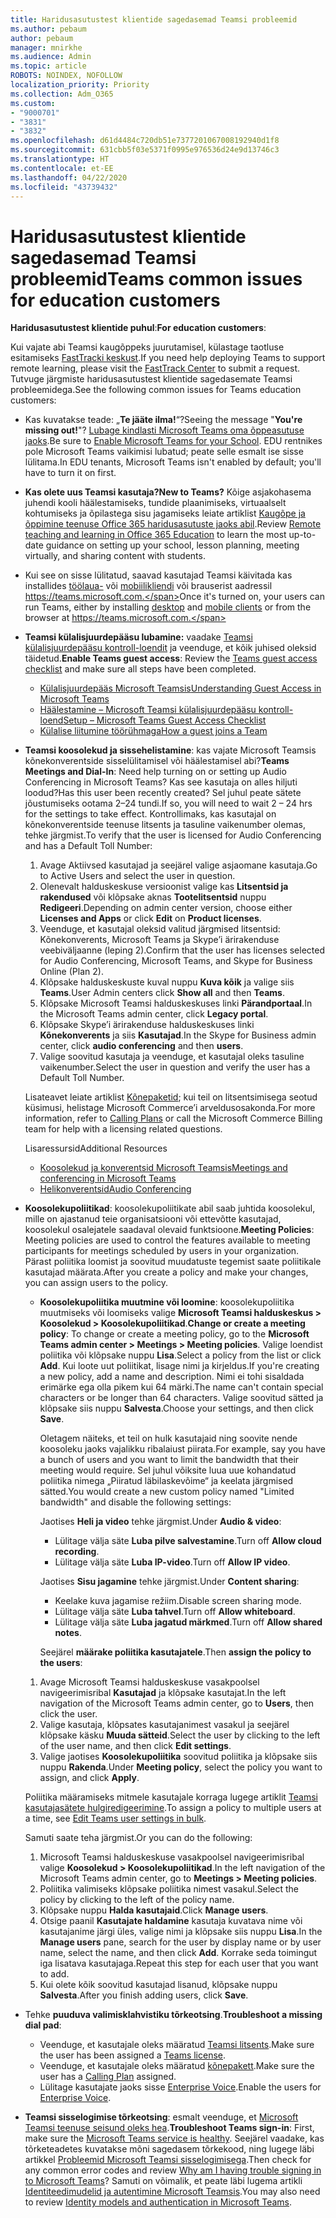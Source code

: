 ```yaml
---
title: Haridusasutustest klientide sagedasemad Teamsi probleemid
ms.author: pebaum
author: pebaum
manager: mnirkhe
ms.audience: Admin
ms.topic: article
ROBOTS: NOINDEX, NOFOLLOW
localization_priority: Priority
ms.collection: Adm_O365
ms.custom:
- "9000701"
- "3831"
- "3832"
ms.openlocfilehash: d61d4484c720db51e7377201067008192940d1f8
ms.sourcegitcommit: 631cbb5f03e5371f0995e976536d24e9d13746c3
ms.translationtype: HT
ms.contentlocale: et-EE
ms.lasthandoff: 04/22/2020
ms.locfileid: "43739432"
---
```

# <a name="teams-common-issues-for-education-customers"></a><span data-ttu-id="b9d71-102">Haridusasutustest klientide sagedasemad Teamsi probleemid</span><span class="sxs-lookup"><span data-stu-id="b9d71-102">Teams common issues for education customers</span></span>

<span data-ttu-id="b9d71-103">**Haridusasutustest klientide puhul**:</span><span class="sxs-lookup"><span data-stu-id="b9d71-103">**For education customers**:</span></span>

<span data-ttu-id="b9d71-104">Kui vajate abi Teamsi kaugõppeks juurutamisel, külastage taotluse esitamiseks [FastTracki keskust](https://www.microsoft.com/fasttrack).</span><span class="sxs-lookup"><span data-stu-id="b9d71-104">If you need help deploying Teams to support remote learning, please visit the [FastTrack Center](https://www.microsoft.com/fasttrack) to submit a request.</span></span> <span data-ttu-id="b9d71-105">Tutvuge järgmiste haridusasutustest klientide sagedasemate Teamsi probleemidega.</span><span class="sxs-lookup"><span data-stu-id="b9d71-105">See the following common issues for Teams education customers:</span></span>

- <span data-ttu-id="b9d71-106">Kas kuvatakse teade: „**Te jääte ilma!**“?</span><span class="sxs-lookup"><span data-stu-id="b9d71-106">Seeing the message "**You're missing out!**"?</span></span> <span data-ttu-id="b9d71-107">[Lubage kindlasti Microsoft Teams oma õppeasutuse jaoks](https://docs.microsoft.com/microsoft-365/education/intune-edu-trial/enable-microsoft-teams).</span><span class="sxs-lookup"><span data-stu-id="b9d71-107">Be sure to [Enable Microsoft Teams for your School](https://docs.microsoft.com/microsoft-365/education/intune-edu-trial/enable-microsoft-teams).</span></span> <span data-ttu-id="b9d71-108">EDU rentnikes pole Microsoft Teams vaikimisi lubatud; peate selle esmalt ise sisse lülitama.</span><span class="sxs-lookup"><span data-stu-id="b9d71-108">In EDU tenants, Microsoft Teams isn't enabled by default; you'll have to turn it on first.</span></span>

- <span data-ttu-id="b9d71-109">**Kas olete uus Teamsi kasutaja?**</span><span class="sxs-lookup"><span data-stu-id="b9d71-109">**New to Teams?**</span></span> <span data-ttu-id="b9d71-110">Kõige asjakohasema juhendi kooli häälestamiseks, tundide plaanimiseks, virtuaalselt kohtumiseks ja õpilastega sisu jagamiseks leiate artiklist [Kaugõpe ja õppimine teenuse Office 365 haridusasutuste jaoks abil](https://support.office.com/article/remote-teaching-and-learning-in-office-365-education-f651ccae-7b65-478b-8366-51bb884025c4).</span><span class="sxs-lookup"><span data-stu-id="b9d71-110">Review [Remote teaching and learning in Office 365 Education](https://support.office.com/article/remote-teaching-and-learning-in-office-365-education-f651ccae-7b65-478b-8366-51bb884025c4) to learn the most up-to-date guidance on setting up your school, lesson planning, meeting virtually, and sharing content with students.</span></span>

- <span data-ttu-id="b9d71-111">Kui see on sisse lülitatud, saavad kasutajad Teamsi käivitada kas installides [töölaua-](https://docs.microsoft.com/MicrosoftTeams/get-clients#desktop-client) või [mobiilikliendi](https://docs.microsoft.com/MicrosoftTeams/get-clients#mobile-clients) või brauserist aadressil https://teams.microsoft.com.</span><span class="sxs-lookup"><span data-stu-id="b9d71-111">Once it's turned on, your users can run Teams, either by installing [desktop](https://docs.microsoft.com/MicrosoftTeams/get-clients#desktop-client) and [mobile clients](https://docs.microsoft.com/MicrosoftTeams/get-clients#mobile-clients) or from the browser at https://teams.microsoft.com.</span></span>

- <span data-ttu-id="b9d71-112">**Teamsi külalisjuurdepääsu lubamine:** vaadake [Teamsi külalisjuurdepääsu kontroll-loendit](https://docs.microsoft.com/microsoftteams/guest-access-checklist) ja veenduge, et kõik juhised oleksid täidetud.</span><span class="sxs-lookup"><span data-stu-id="b9d71-112">**Enable Teams guest access**: Review the [Teams guest access checklist](https://docs.microsoft.com/microsoftteams/guest-access-checklist) and make sure all steps have been completed.</span></span>
    - [<span data-ttu-id="b9d71-113">Külalisjuurdepääs Microsoft Teamsis</span><span class="sxs-lookup"><span data-stu-id="b9d71-113">Understanding Guest Access in Microsoft Teams</span></span>](https://docs.microsoft.com/microsoftteams/guest-access)
    - [<span data-ttu-id="b9d71-114">Häälestamine – Microsoft Teamsi külalisjuurdepääsu kontroll-loend</span><span class="sxs-lookup"><span data-stu-id="b9d71-114">Setup – Microsoft Teams Guest Access Checklist</span></span>](https://docs.microsoft.com/microsoftteams/guest-access-checklist)
    - [<span data-ttu-id="b9d71-115">Külalise liitumine töörühmaga</span><span class="sxs-lookup"><span data-stu-id="b9d71-115">How a guest joins a Team</span></span>](https://docs.microsoft.com/microsoftteams/guest-joins)

- <span data-ttu-id="b9d71-116">**Teamsi koosolekud ja sissehelistamine**: kas vajate Microsoft Teamsis kõnekonverentside sisselülitamisel või häälestamisel abi?</span><span class="sxs-lookup"><span data-stu-id="b9d71-116">**Teams Meetings and Dial-In**: Need help turning on or setting up Audio Conferencing in Microsoft Teams?</span></span> <span data-ttu-id="b9d71-117">Kas see kasutaja on alles hiljuti loodud?</span><span class="sxs-lookup"><span data-stu-id="b9d71-117">Has this user been recently created?</span></span> <span data-ttu-id="b9d71-118">Sel juhul peate sätete jõustumiseks ootama 2–24 tundi.</span><span class="sxs-lookup"><span data-stu-id="b9d71-118">If so, you will need to wait 2 – 24 hrs for the settings to take effect.</span></span> <span data-ttu-id="b9d71-119">Kontrollimaks, kas kasutajal on kõnekonverentside teenuse litsents ja tasuline vaikenumber olemas, tehke järgmist.</span><span class="sxs-lookup"><span data-stu-id="b9d71-119">To verify that the user is licensed for Audio Conferencing and has a Default Toll Number:</span></span>
    1. <span data-ttu-id="b9d71-120">Avage Aktiivsed kasutajad ja seejärel valige asjaomane kasutaja.</span><span class="sxs-lookup"><span data-stu-id="b9d71-120">Go to Active Users and select the user in question.</span></span>
    2. <span data-ttu-id="b9d71-121">Olenevalt halduskeskuse versioonist valige kas **Litsentsid ja rakendused** või klõpsake aknas **Tootelitsentsid** nuppu **Redigeeri**.</span><span class="sxs-lookup"><span data-stu-id="b9d71-121">Depending on admin center version, choose either **Licenses and Apps** or click **Edit** on **Product licenses**.</span></span>
    3. <span data-ttu-id="b9d71-122">Veenduge, et kasutajal oleksid valitud järgmised litsentsid: Kõnekonverents, Microsoft Teams ja Skype’i ärirakenduse veebiväljaanne (leping 2).</span><span class="sxs-lookup"><span data-stu-id="b9d71-122">Confirm that the user has licenses selected for Audio Conferencing, Microsoft Teams, and Skype for Business Online (Plan 2).</span></span>
    4. <span data-ttu-id="b9d71-123">Klõpsake halduskeskuste kuval nuppu **Kuva kõik** ja valige siis **Teams**.</span><span class="sxs-lookup"><span data-stu-id="b9d71-123">User Admin centers click **Show all** and then **Teams**.</span></span>
    5. <span data-ttu-id="b9d71-124">Klõpsake Microsoft Teamsi halduskeskuses linki **Pärandportaal**.</span><span class="sxs-lookup"><span data-stu-id="b9d71-124">In the Microsoft Teams admin center, click **Legacy portal**.</span></span>
    6. <span data-ttu-id="b9d71-125">Klõpsake Skype’i ärirakenduse halduskeskuses linki **Kõnekonverents** ja siis **Kasutajad**.</span><span class="sxs-lookup"><span data-stu-id="b9d71-125">In the Skype for Business admin center, click **audio conferencing** and then **users**.</span></span>
    7. <span data-ttu-id="b9d71-126">Valige soovitud kasutaja ja veenduge, et kasutajal oleks tasuline vaikenumber.</span><span class="sxs-lookup"><span data-stu-id="b9d71-126">Select the user in question and verify the user has a Default Toll Number.</span></span>

    <span data-ttu-id="b9d71-127">Lisateavet leiate artiklist [Kõnepaketid](https://docs.microsoft.com/microsoftteams/calling-plans-for-office-365); kui teil on litsentsimisega seotud küsimusi, helistage Microsoft Commerce’i arveldusosakonda.</span><span class="sxs-lookup"><span data-stu-id="b9d71-127">For more information, refer to [Calling Plans](https://docs.microsoft.com/microsoftteams/calling-plans-for-office-365) or call the Microsoft Commerce Billing team for help with a licensing related questions.</span></span>

    <span data-ttu-id="b9d71-128">Lisaressursid</span><span class="sxs-lookup"><span data-stu-id="b9d71-128">Additional Resources</span></span>

    - [<span data-ttu-id="b9d71-129">Koosolekud ja konverentsid Microsoft Teamsis</span><span class="sxs-lookup"><span data-stu-id="b9d71-129">Meetings and conferencing in Microsoft Teams</span></span>](https://docs.microsoft.com/microsoftteams/deploy-meetings-microsoft-teams-landing-page)
    - [<span data-ttu-id="b9d71-130">Helikonverentsid</span><span class="sxs-lookup"><span data-stu-id="b9d71-130">Audio Conferencing</span></span>](https://docs.microsoft.com/microsoftteams/audio-conferencing-in-office-365)

- <span data-ttu-id="b9d71-131">**Koosolekupoliitikad**: koosolekupoliitikate abil saab juhtida koosolekul, mille on ajastanud teie organisatsiooni või ettevõtte kasutajad, koosolekul osalejatele saadaval olevaid funktsioone.</span><span class="sxs-lookup"><span data-stu-id="b9d71-131">**Meeting Policies**: Meeting policies are used to control the features available to meeting participants for meetings scheduled by users in your organization.</span></span> <span data-ttu-id="b9d71-132">Pärast poliitika loomist ja soovitud muudatuste tegemist saate poliitikale kasutajad määrata.</span><span class="sxs-lookup"><span data-stu-id="b9d71-132">After you create a policy and make your changes, you can assign users to the policy.</span></span>

    - <span data-ttu-id="b9d71-133">**Koosolekupoliitika muutmine või loomine**: koosolekupoliitika muutmiseks või loomiseks valige **Microsoft Teamsi halduskeskus > Koosolekud > Koosolekupoliitikad**.</span><span class="sxs-lookup"><span data-stu-id="b9d71-133">**Change or create a meeting policy**: To change or create a meeting policy, go to the **Microsoft Teams admin center > Meetings > Meeting policies**.</span></span> <span data-ttu-id="b9d71-134">Valige loendist poliitika või klõpsake nuppu **Lisa**.</span><span class="sxs-lookup"><span data-stu-id="b9d71-134">Select a policy from the list or click **Add**.</span></span> <span data-ttu-id="b9d71-135">Kui loote uut poliitikat, lisage nimi ja kirjeldus.</span><span class="sxs-lookup"><span data-stu-id="b9d71-135">If you're creating a new policy, add a name and description.</span></span> <span data-ttu-id="b9d71-136">Nimi ei tohi sisaldada erimärke ega olla pikem kui 64 märki.</span><span class="sxs-lookup"><span data-stu-id="b9d71-136">The name can't contain special characters or be longer than 64 characters.</span></span> <span data-ttu-id="b9d71-137">Valige soovitud sätted ja klõpsake siis nuppu **Salvesta**.</span><span class="sxs-lookup"><span data-stu-id="b9d71-137">Choose your settings, and then click **Save**.</span></span> 
    
        <span data-ttu-id="b9d71-138">Oletagem näiteks, et teil on hulk kasutajaid ning soovite nende koosoleku jaoks vajalikku ribalaiust piirata.</span><span class="sxs-lookup"><span data-stu-id="b9d71-138">For example, say you have a bunch of users and you want to limit the bandwidth that their meeting would require.</span></span> <span data-ttu-id="b9d71-139">Sel juhul võiksite luua uue kohandatud poliitika nimega „Piiratud läbilaskevõime“ ja keelata järgmised sätted.</span><span class="sxs-lookup"><span data-stu-id="b9d71-139">You would create a new custom policy named "Limited bandwidth" and disable the following settings:</span></span>

        <span data-ttu-id="b9d71-140">Jaotises **Heli ja video** tehke järgmist.</span><span class="sxs-lookup"><span data-stu-id="b9d71-140">Under **Audio & video**:</span></span>
        - <span data-ttu-id="b9d71-141">Lülitage välja säte **Luba pilve salvestamine**.</span><span class="sxs-lookup"><span data-stu-id="b9d71-141">Turn off **Allow cloud recording**.</span></span>
        - <span data-ttu-id="b9d71-142">Lülitage välja säte **Luba IP-video**.</span><span class="sxs-lookup"><span data-stu-id="b9d71-142">Turn off **Allow IP video**.</span></span>

        <span data-ttu-id="b9d71-143">Jaotises **Sisu jagamine** tehke järgmist.</span><span class="sxs-lookup"><span data-stu-id="b9d71-143">Under **Content sharing**:</span></span>

        - <span data-ttu-id="b9d71-144">Keelake kuva jagamise režiim.</span><span class="sxs-lookup"><span data-stu-id="b9d71-144">Disable screen sharing mode.</span></span>
        - <span data-ttu-id="b9d71-145">Lülitage välja säte **Luba tahvel**.</span><span class="sxs-lookup"><span data-stu-id="b9d71-145">Turn off **Allow whiteboard**.</span></span>
        - <span data-ttu-id="b9d71-146">Lülitage välja säte **Luba jagatud märkmed**.</span><span class="sxs-lookup"><span data-stu-id="b9d71-146">Turn off **Allow shared notes**.</span></span>

        <span data-ttu-id="b9d71-147">Seejärel **määrake poliitika kasutajatele**.</span><span class="sxs-lookup"><span data-stu-id="b9d71-147">Then **assign the policy to the users**:</span></span>

    1. <span data-ttu-id="b9d71-148">Avage Microsoft Teamsi halduskeskuse vasakpoolsel navigeerimisribal **Kasutajad** ja klõpsake kasutajat.</span><span class="sxs-lookup"><span data-stu-id="b9d71-148">In the left navigation of the Microsoft Teams admin center, go to **Users**, then click the user.</span></span>
    2. <span data-ttu-id="b9d71-149">Valige kasutaja, klõpsates kasutajanimest vasakul ja seejärel klõpsake käsku **Muuda sätteid**.</span><span class="sxs-lookup"><span data-stu-id="b9d71-149">Select the user by clicking to the left of the user name, and then click **Edit settings**.</span></span>
    3. <span data-ttu-id="b9d71-150">Valige jaotises **Koosolekupoliitika** soovitud poliitika ja klõpsake siis nuppu **Rakenda**.</span><span class="sxs-lookup"><span data-stu-id="b9d71-150">Under **Meeting policy**, select the policy you want to assign, and click **Apply**.</span></span>

    <span data-ttu-id="b9d71-151">Poliitika määramiseks mitmele kasutajale korraga lugege artiklit [Teamsi kasutajasätete hulgiredigeerimine](https://docs.microsoft.com/microsoftteams/edit-user-settings-in-bulk).</span><span class="sxs-lookup"><span data-stu-id="b9d71-151">To assign a policy to multiple users at a time, see [Edit Teams user settings in bulk](https://docs.microsoft.com/microsoftteams/edit-user-settings-in-bulk).</span></span>

    <span data-ttu-id="b9d71-152">Samuti saate teha järgmist.</span><span class="sxs-lookup"><span data-stu-id="b9d71-152">Or you can do the following:</span></span>
    1. <span data-ttu-id="b9d71-153">Microsoft Teamsi halduskeskuse vasakpoolsel navigeerimisribal valige **Koosolekud > Koosolekupoliitikad**.</span><span class="sxs-lookup"><span data-stu-id="b9d71-153">In the left navigation of the Microsoft Teams admin center, go to **Meetings > Meeting policies**.</span></span>
    2. <span data-ttu-id="b9d71-154">Poliitika valimiseks klõpsake poliitika nimest vasakul.</span><span class="sxs-lookup"><span data-stu-id="b9d71-154">Select the policy by clicking to the left of the policy name.</span></span>
    3. <span data-ttu-id="b9d71-155">Klõpsake nuppu **Halda kasutajaid**.</span><span class="sxs-lookup"><span data-stu-id="b9d71-155">Click **Manage users**.</span></span>
    4. <span data-ttu-id="b9d71-156">Otsige paanil **Kasutajate haldamine** kasutaja kuvatava nime või kasutajanime järgi üles, valige nimi ja klõpsake siis nuppu **Lisa**.</span><span class="sxs-lookup"><span data-stu-id="b9d71-156">In the **Manage users** pane, search for the user by display name or by user name, select the name, and then click **Add**.</span></span> <span data-ttu-id="b9d71-157">Korrake seda toimingut iga lisatava kasutajaga.</span><span class="sxs-lookup"><span data-stu-id="b9d71-157">Repeat this step for each user that you want to add.</span></span>
    5. <span data-ttu-id="b9d71-158">Kui olete kõik soovitud kasutajad lisanud, klõpsake nuppu **Salvesta**.</span><span class="sxs-lookup"><span data-stu-id="b9d71-158">After you finish adding users, click **Save**.</span></span>

- <span data-ttu-id="b9d71-159">Tehke **puuduva valimisklahvistiku tõrkeotsing**.</span><span class="sxs-lookup"><span data-stu-id="b9d71-159">**Troubleshoot a missing dial pad**:</span></span>
    - <span data-ttu-id="b9d71-160">Veenduge, et kasutajale oleks määratud [Teamsi litsents](https://docs.microsoft.com/MicrosoftTeams/assign-teams-licenses).</span><span class="sxs-lookup"><span data-stu-id="b9d71-160">Make sure the user has been assigned a [Teams license](https://docs.microsoft.com/MicrosoftTeams/assign-teams-licenses).</span></span>
    - <span data-ttu-id="b9d71-161">Veenduge, et kasutajale oleks määratud [kõnepakett](https://docs.microsoft.com/MicrosoftTeams/calling-plan-landing-page).</span><span class="sxs-lookup"><span data-stu-id="b9d71-161">Make sure the user has a [Calling Plan](https://docs.microsoft.com/MicrosoftTeams/calling-plan-landing-page) assigned.</span></span>
    - <span data-ttu-id="b9d71-162">Lülitage kasutajate jaoks sisse [Enterprise Voice](https://docs.microsoft.com/skypeforbusiness/skype-for-business-hybrid-solutions/plan-your-phone-system-cloud-pbx-solution/enable-users-for-enterprise-voice-online-and-phone-system-voicemail#to-enable-your-users-for-phone-system-in-office-365-voice-and-voicemail).</span><span class="sxs-lookup"><span data-stu-id="b9d71-162">Enable the users for [Enterprise Voice](https://docs.microsoft.com/skypeforbusiness/skype-for-business-hybrid-solutions/plan-your-phone-system-cloud-pbx-solution/enable-users-for-enterprise-voice-online-and-phone-system-voicemail#to-enable-your-users-for-phone-system-in-office-365-voice-and-voicemail).</span></span>

- <span data-ttu-id="b9d71-163">**Teamsi sisselogimise tõrkeotsing**: esmalt veenduge, et [Microsoft Teamsi teenuse seisund oleks hea](https://admin.microsoft.com/Adminportal/Home?source=applauncher#/servicehealth).</span><span class="sxs-lookup"><span data-stu-id="b9d71-163">**Troubleshoot Teams sign-in**: First, make sure the [Microsoft Teams service is healthy](https://admin.microsoft.com/Adminportal/Home?source=applauncher#/servicehealth).</span></span> <span data-ttu-id="b9d71-164">Seejärel vaadake, kas tõrketeadetes kuvatakse mõni sagedasem tõrkekood, ning lugege läbi artikkel [Probleemid Microsoft Teamsi sisselogimisega](https://support.office.com/article/a02f683b-61a3-4008-9447-ee60c5593b0f).</span><span class="sxs-lookup"><span data-stu-id="b9d71-164">Then check for any common error codes and review [Why am I having trouble signing in to Microsoft Teams](https://support.office.com/article/a02f683b-61a3-4008-9447-ee60c5593b0f)?</span></span> <span data-ttu-id="b9d71-165">Samuti on võimalik, et peate läbi lugema artikli [Identiteedimudelid ja autentimine Microsoft Teamsis](https://docs.microsoft.com/MicrosoftTeams/identify-models-authentication).</span><span class="sxs-lookup"><span data-stu-id="b9d71-165">You may also need to review [Identity models and authentication in Microsoft Teams](https://docs.microsoft.com/MicrosoftTeams/identify-models-authentication).</span></span>
